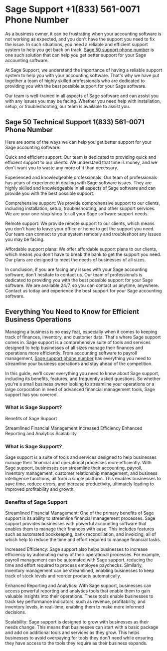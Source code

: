 # Sage Support +1(833) 561-0071 Phone Number 

As a business owner, it can be frustrating when your accounting software is not working as expected, and you don't have the support you need to fix the issue. In such situations, you need a reliable and efficient support system to help you get back on track. <a href="https://www.accountings-age-50.net/"> Sage 50 support phone number</a> is one such solution that can help you get better support for your Sage accounting software.

At Sage Support, we understand the importance of having a reliable support system to help you with your accounting software. That's why we have put together a team of highly skilled professionals who are dedicated to providing you with the best possible support for your Sage software.

Our team is well-trained in all aspects of Sage software and can assist you with any issues you may be facing. Whether you need help with installation, setup, or troubleshooting, our team is available to assist you.

<h2>Sage 50 Technical Support 1(833) 561-0071 Phone Number</h2>

Here are some of the ways we can help you get better support for your Sage accounting software:

Quick and efficient support: Our team is dedicated to providing quick and efficient support to our clients. We understand that time is money, and we don't want you to waste any more of it than necessary.

Experienced and knowledgeable professionals: Our team of professionals has years of experience in dealing with Sage software issues. They are highly skilled and knowledgeable in all aspects of Sage software and can provide you with the best possible support.

Comprehensive support: We provide comprehensive support to our clients, including installation, setup, troubleshooting, and other support services. We are your one-stop-shop for all your Sage software support needs.

Remote support: We provide remote support to our clients, which means you don't have to leave your office or home to get the support you need. Our team can connect to your system remotely and troubleshoot any issues you may be facing.

Affordable support plans: We offer affordable support plans to our clients, which means you don't have to break the bank to get the support you need. Our plans are designed to meet the needs of businesses of all sizes.

In conclusion, if you are facing any issues with your Sage accounting software, don't hesitate to contact us. Our team of professionals is dedicated to providing you with the best possible support for your Sage software. We are available 24/7, so you can contact us anytime, anywhere. Contact us today and experience the best support for your Sage accounting software.

<h2>Everything You Need to Know for Efficient Business Operations</h2>
Managing a business is no easy feat, especially when it comes to keeping track of finances, inventory, and customer data. That's where Sage support comes in. Sage support is a comprehensive suite of tools and services designed to help businesses of all sizes manage their finances and operations more efficiently. From accounting software to payroll management, <a href="https://www.givesendgo.com/sagesupportphonenumber">Sage support phone number</a> has everything you need to streamline your business operations and stay ahead of the competition.

In this guide, we'll cover everything you need to know about Sage support, including its benefits, features, and frequently asked questions. So whether you're a small business owner looking to streamline your operations or a large corporation in need of advanced financial management tools, Sage support has you covered.

<h3>What is Sage Support?</h3>
Benefits of Sage Support

Streamlined Financial Management
Increased Efficiency
Enhanced Reporting and Analytics
Scalability

<h3>What is Sage Support?</h3>

Sage support is a suite of tools and services designed to help businesses manage their financial and operational processes more efficiently. With Sage support, businesses can streamline their accounting, payroll, inventory management, customer relationship management, and business intelligence functions, all from a single platform. This enables businesses to save time, reduce errors, and increase productivity, ultimately leading to improved profitability and growth.

<h3>Benefits of Sage Support</h3>

Streamlined Financial Management:
One of the primary benefits of Sage support is its ability to streamline financial management processes. Sage support provides businesses with powerful accounting software that enables them to manage their finances with ease. This includes features such as automated bookkeeping, bank reconciliation, and invoicing, all of which help to reduce the time and effort required to manage financial tasks.

Increased Efficiency:
Sage support also helps businesses to increase efficiency by automating many of their operational processes. For example, payroll management can be automated with Sage support, reducing the time and effort required to process employee paychecks. Similarly, inventory management can be streamlined, enabling businesses to keep track of stock levels and reorder products automatically.

Enhanced Reporting and Analytics:
With Sage support, businesses can access powerful reporting and analytics tools that enable them to gain valuable insights into their operations. These tools enable businesses to track key performance indicators, such as revenue, profitability, and inventory levels, in real-time, enabling them to make more informed decisions.

Scalability:
Sage support is designed to grow with businesses as their needs change. This means that businesses can start with a basic package and add on additional tools and services as they grow. This helps businesses to avoid overpaying for tools they don't need while ensuring they have access to the tools they require as their business expands.

